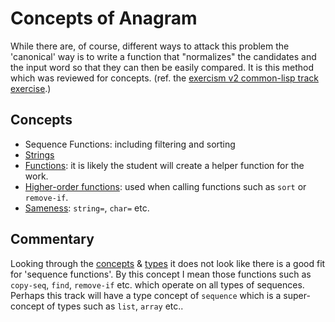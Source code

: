 # Concepts of Anagram

While there are, of course, different ways to attack this problem the
'canonical' way is to write a function that "normalizes" the
candidates and the input word so that they can then be easily
compared. It is this method which was reviewed for concepts. (ref. the
[exercism v2 common-lisp track exercise][v2-exercise].)

## Concepts

- Sequence Functions: including filtering and sorting
- [Strings][strings]
- [Functions][functions]: it is likely the student will create a
  helper function for the work.
- [Higher-order functions][hof]: used when calling functions such as
  `sort` or `remove-if`.
- [Sameness][sameness]: `string=`, `char=` etc.

## Commentary

Looking through the [concepts][concepts] & [types][types] it does not
look like there is a good fit for 'sequence functions'. By this
concept I mean those functions such as `copy-seq`, `find`, `remove-if`
etc. which operate on all types of sequences. Perhaps this track will
have a type concept of `sequence` which is a super-concept of types
such as `list`, `array` etc..

[v2-exercise]: https://github.com/exercism/common-lisp/blob/master/exercises/anagram/example.lisp
[concepts]: ../../../../reference/concepts
[types]: ../../../../reference/types
[strings]: ../../../../reference/types/string.md
[functions]: ../../../../reference/concepts/functions.md
[hof]: ../../../../reference/concepts/higher_order_functions.md
[sameness]: ../../../../reference/concepts/sameness.md
